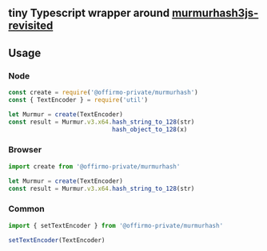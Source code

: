 ## tiny Typescript wrapper around [murmurhash3js-revisited](https://github.com/cimi/murmurhash3js-revisited)

## Usage

### Node

```js
const create = require('@offirmo-private/murmurhash')
const { TextEncoder } = require('util')

let Murmur = create(TextEncoder)
const result = Murmur.v3.x64.hash_string_to_128(str)
                             hash_object_to_128(x)
```

### Browser

```js
import create from '@offirmo-private/murmurhash'

let Murmur = create(TextEncoder)
const result = Murmur.v3.x64.hash_string_to_128(str)
```

### Common

```js
import { setTextEncoder } from '@offirmo-private/murmurhash'

setTextEncoder(TextEncoder)
```
